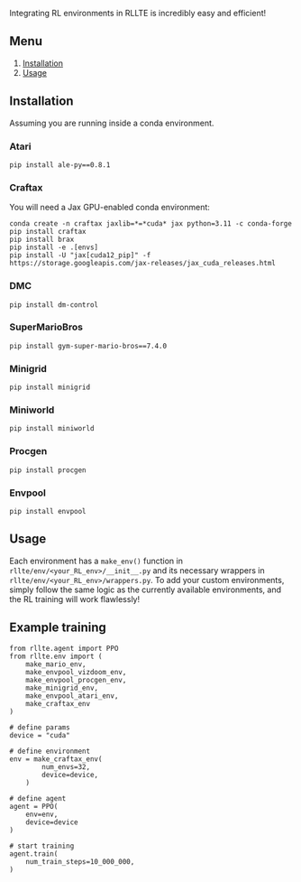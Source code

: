 Integrating RL environments in RLLTE is incredibly easy and efficient!

## Menu
1. [Installation](#installation)
2. [Usage](#usage)

## Installation

Assuming you are running inside a conda environment.

### Atari
```
pip install ale-py==0.8.1
```

### Craftax

You will need a Jax GPU-enabled conda environment:

```
conda create -n craftax jaxlib=*=*cuda* jax python=3.11 -c conda-forge
pip install craftax
pip install brax
pip install -e .[envs]
pip install -U "jax[cuda12_pip]" -f https://storage.googleapis.com/jax-releases/jax_cuda_releases.html 
```

### DMC
```
pip install dm-control
```

### SuperMarioBros
```
pip install gym-super-mario-bros==7.4.0
```

### Minigrid
```
pip install minigrid
```

### Miniworld
```
pip install miniworld
```

### Procgen
```
pip install procgen
```

### Envpool
```
pip install envpool
```

## Usage

Each environment has a `make_env()` function in `rllte/env/<your_RL_env>/__init__.py` and its necessary wrappers in `rllte/env/<your_RL_env>/wrappers.py`. To add your custom environments, simply follow the same logic as the currently available environments, and the RL training will work flawlessly!

## Example training

```
from rllte.agent import PPO
from rllte.env import (
    make_mario_env,
    make_envpool_vizdoom_env,
    make_envpool_procgen_env,
    make_minigrid_env,
    make_envpool_atari_env,
    make_craftax_env
)

# define params
device = "cuda"

# define environment
env = make_craftax_env(
        num_envs=32,
        device=device,
    )

# define agent
agent = PPO(
    env=env,
    device=device
)
        
# start training
agent.train(
    num_train_steps=10_000_000,
)
```
